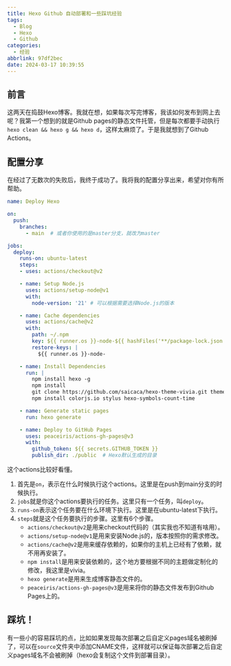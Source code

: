 ```yaml
---
title: Hexo Github 自动部署和一些踩坑经验
tags:
  - Blog
  - Hexo
  - Github
categories: 
  - 经验
abbrlink: 97df2bec
date: 2024-03-17 10:39:55
---
```


## 前言

这两天在捣鼓Hexo博客。我就在想，如果每次写完博客，我该如何发布到网上去呢？我第一个想到的就是Github pages的静态文件托管，但是每次都要手动执行`hexo clean && hexo g && hexo d`，这样太麻烦了。于是我就想到了Github Actions。

## 配置分享

在经过了无数次的失败后，我终于成功了。我将我的配置分享出来，希望对你有所帮助。

```yaml
name: Deploy Hexo

on:
  push:
    branches:
      - main  # 或者你使用的是master分支，就改为master

jobs:
  deploy:
    runs-on: ubuntu-latest
    steps:
    - uses: actions/checkout@v2

    - name: Setup Node.js
      uses: actions/setup-node@v1
      with:
        node-version: '21' # 可以根据需要选择Node.js的版本

    - name: Cache dependencies
      uses: actions/cache@v2
      with:
        path: ~/.npm
        key: ${{ runner.os }}-node-${{ hashFiles('**/package-lock.json') }}
        restore-keys: |
          ${{ runner.os }}-node-

    - name: Install Dependencies
      run: |
        npm install hexo -g
        npm install
        git clone https://github.com/saicaca/hexo-theme-vivia.git themes/vivia
        npm install colorjs.io stylus hexo-symbols-count-time

    - name: Generate static pages
      run: hexo generate

    - name: Deploy to GitHub Pages
      uses: peaceiris/actions-gh-pages@v3
      with:
        github_token: ${{ secrets.GITHUB_TOKEN }}
        publish_dir: ./public  # Hexo默认生成的目录
```

这个actions比较好看懂。

1. 首先是`on`，表示在什么时候执行这个actions。这里是在push到main分支的时候执行。
2. `jobs`就是你这个actions要执行的任务。这里只有一个任务，叫`deploy`。
3. `runs-on`表示这个任务要在什么环境下执行。这里是在ubuntu-latest下执行。
4. `steps`就是这个任务要执行的步骤。这里有6个步骤。
    - `actions/checkout@v2`是用来checkout代码的（其实我也不知道有啥用）。
    - `actions/setup-node@v1`是用来安装Node.js的，版本按照你的需求修改。
    - `actions/cache@v2`是用来缓存依赖的，如果你的主机上已经有了依赖，就不用再安装了。
    - `npm install`是用来安装依赖的，这个地方要根据不同的主题做定制化的修改，我这里是vivia。
    - `hexo generate`是用来生成博客静态文件的。
    - `peaceiris/actions-gh-pages@v3`是用来将你的静态文件发布到Github Pages上的。

## 踩坑！

有一些小的容易踩坑的点，比如如果发现每次部署之后自定义pages域名被刷掉了，可以在`source`文件夹中添加CNAME文件，这样就可以保证每次部署之后自定义pages域名不会被刷掉（hexo会复制这个文件到部署目录）。